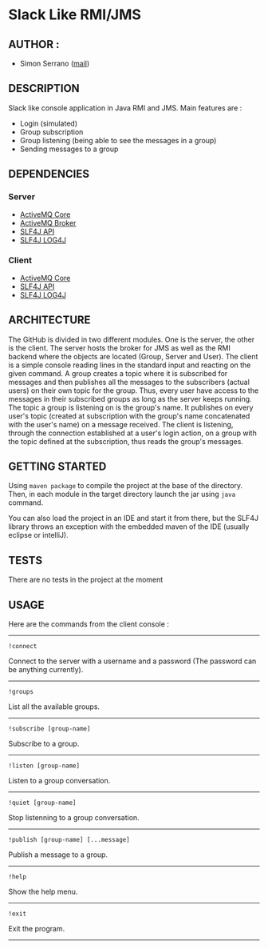 # Slack Like RMI/JMS

## AUTHOR :

  * Simon Serrano ([mail](mailto:simon.serrano@hotmail.fr))

## DESCRIPTION

Slack like console application in Java RMI and JMS. Main features are :
  * Login (simulated)
  * Group subscription
  * Group listening (being able to see the messages in a group)
  * Sending messages to a group
  
 
## DEPENDENCIES

### Server
  * [ActiveMQ Core](https://mvnrepository.com/artifact/org.apache.activemq/activemq-core)
  * [ActiveMQ Broker](https://mvnrepository.com/artifact/org.apache.activemq/activemq-broker)
  * [SLF4J API](https://mvnrepository.com/artifact/org.slf4j/slf4j-api)
  * [SLF4J LOG4J](https://mvnrepository.com/artifact/org.slf4j/slf4j-log4j12)
  
### Client
  * [ActiveMQ Core](https://mvnrepository.com/artifact/org.apache.activemq/activemq-core)
  * [SLF4J API](https://mvnrepository.com/artifact/org.slf4j/slf4j-api)
  * [SLF4J LOG4J](https://mvnrepository.com/artifact/org.slf4j/slf4j-log4j12)

  
## ARCHITECTURE

The GitHub is divided in two different modules. One is the server, the other is the client.
 The server hosts the broker for JMS as well as the RMI backend where the objects are located (Group, Server and User).
 The client is a simple console reading lines in the standard input and reacting on the given command.
 A group creates a topic where it is subscribed for messages and then publishes all the messages to the 
 subscribers (actual users) on their own topic for the group. Thus, every user have access to the messages
 in their subscribed groups as long as the server keeps running. The topic a group is listening on is the group's name.
 It publishes on every user's topic (created at subscription with the group's name concatenated with the user's name)
 on a message received. The client is listening, through the connection established at a user's login action,
  on a group with the topic defined at the subscription, thus reads the group's messages.
 
## GETTING STARTED

Using `maven package` to compile the project at the base of the directory. Then, in each module in the target directory
launch the jar using `java` command.

You can also load the project in an IDE and start it from there, but the SLF4J library throws an exception with the 
embedded maven of the IDE (usually eclipse or intelliJ).


## TESTS

There are no tests in the project at the moment
 
## USAGE

Here are the commands from the client console :


___
`!connect` 
  
Connect to the server with a username and a password (The password can be anything currently).
___
`!groups`

List all the available groups.
___
`!subscribe [group-name]`

Subscribe to a group.
___
`!listen [group-name]`

Listen to a group conversation.
___
`!quiet [group-name]`

Stop listenning to a group conversation.
___
`!publish [group-name] [...message]`

Publish a message to a group.
___
`!help`

Show the help menu.
___
`!exit`

Exit the program.
___


